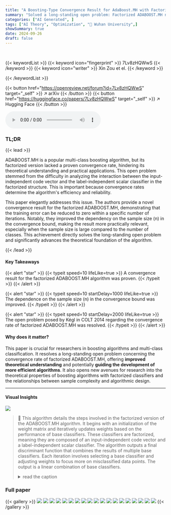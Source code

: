 ```yaml
---
title: "A Boosting-Type Convergence Result for AdaBoost.MH with Factorized Multi-Class Classifiers"
summary: "Solved a long-standing open problem: Factorized ADABOOST.MH now has a proven convergence rate!"
categories: ["AI Generated", ]
tags: ["AI Theory", "Optimization", "🏢 Wuhan University",]
showSummary: true
date: 2024-09-26
draft: false
---
```


<br>

{{< keywordList >}}
{{< keyword icon="fingerprint" >}} 7Lv8zHQWwS {{< /keyword >}}
{{< keyword icon="writer" >}} Xin Zou et el. {{< /keyword >}}
 
{{< /keywordList >}}

{{< button href="https://openreview.net/forum?id=7Lv8zHQWwS" target="_self" >}}
↗ arXiv
{{< /button >}}
{{< button href="https://huggingface.co/papers/7Lv8zHQWwS" target="_self" >}}
↗ Hugging Face
{{< /button >}}



<audio controls>
    <source src="https://ai-paper-reviewer.com/7Lv8zHQWwS/podcast.wav" type="audio/wav">
    Your browser does not support the audio element.
</audio>


### TL;DR


{{< lead >}}

ADABOOST.MH is a popular multi-class boosting algorithm, but its factorized version lacked a proven convergence rate, hindering its theoretical understanding and practical applications. This open problem stemmed from the difficulty in analyzing the interaction between the input-independent code vector and the label-independent scalar classifier in the factorized structure.  This is important because convergence rates determine the algorithm's efficiency and reliability.

This paper elegantly addresses this issue. The authors provide a novel convergence result for the factorized ADABOOST.MH, demonstrating that the training error can be reduced to zero within a specific number of iterations. Notably, they improved the dependency on the sample size (n) in the convergence bound, making the result more practically relevant, especially when the sample size is large compared to the number of classes. This achievement directly solves the long-standing open problem and significantly advances the theoretical foundation of the algorithm.

{{< /lead >}}


#### Key Takeaways

{{< alert "star" >}}
{{< typeit speed=10 lifeLike=true >}} A convergence result for the factorized ADABOOST.MH algorithm was proven. {{< /typeit >}}
{{< /alert >}}

{{< alert "star" >}}
{{< typeit speed=10 startDelay=1000 lifeLike=true >}} The dependence on the sample size (n) in the convergence bound was improved. {{< /typeit >}}
{{< /alert >}}

{{< alert "star" >}}
{{< typeit speed=10 startDelay=2000 lifeLike=true >}} The open problem posed by Kégl in COLT 2014 regarding the convergence rate of factorized ADABOOST.MH was resolved. {{< /typeit >}}
{{< /alert >}}

#### Why does it matter?
This paper is crucial for researchers in boosting algorithms and multi-class classification.  It resolves a long-standing open problem concerning the convergence rate of factorized ADABOOST.MH, offering **improved theoretical understanding** and potentially **guiding the development of more efficient algorithms**.  It also opens new avenues for research into the theoretical properties of boosting algorithms with factorized classifiers and the relationships between sample complexity and algorithmic design.

------
#### Visual Insights



![](https://ai-paper-reviewer.com/7Lv8zHQWwS/figures_12_1.jpg)

> 🔼 This algorithm details the steps involved in the factorized version of the ADABOOST.MH algorithm.  It begins with an initialization of the weight matrix and iteratively updates weights based on the performance of base classifiers. These classifiers are factorized, meaning they are composed of an input-independent code vector and a label-independent scalar classifier. The algorithm outputs a final discriminant function that combines the results of multiple base classifiers. Each iteration involves selecting a base classifier and adjusting weights to focus more on misclassified data points. The output is a linear combination of base classifiers.
> <details>
> <summary>read the caption</summary>
> Algorithm 1: The factorized ADABOOST.MH
> </details>







### Full paper

{{< gallery >}}
<img src="https://ai-paper-reviewer.com/7Lv8zHQWwS/1.png" class="grid-w50 md:grid-w33 xl:grid-w25" />
<img src="https://ai-paper-reviewer.com/7Lv8zHQWwS/2.png" class="grid-w50 md:grid-w33 xl:grid-w25" />
<img src="https://ai-paper-reviewer.com/7Lv8zHQWwS/3.png" class="grid-w50 md:grid-w33 xl:grid-w25" />
<img src="https://ai-paper-reviewer.com/7Lv8zHQWwS/4.png" class="grid-w50 md:grid-w33 xl:grid-w25" />
<img src="https://ai-paper-reviewer.com/7Lv8zHQWwS/5.png" class="grid-w50 md:grid-w33 xl:grid-w25" />
<img src="https://ai-paper-reviewer.com/7Lv8zHQWwS/6.png" class="grid-w50 md:grid-w33 xl:grid-w25" />
<img src="https://ai-paper-reviewer.com/7Lv8zHQWwS/7.png" class="grid-w50 md:grid-w33 xl:grid-w25" />
<img src="https://ai-paper-reviewer.com/7Lv8zHQWwS/8.png" class="grid-w50 md:grid-w33 xl:grid-w25" />
<img src="https://ai-paper-reviewer.com/7Lv8zHQWwS/9.png" class="grid-w50 md:grid-w33 xl:grid-w25" />
<img src="https://ai-paper-reviewer.com/7Lv8zHQWwS/10.png" class="grid-w50 md:grid-w33 xl:grid-w25" />
<img src="https://ai-paper-reviewer.com/7Lv8zHQWwS/11.png" class="grid-w50 md:grid-w33 xl:grid-w25" />
<img src="https://ai-paper-reviewer.com/7Lv8zHQWwS/12.png" class="grid-w50 md:grid-w33 xl:grid-w25" />
<img src="https://ai-paper-reviewer.com/7Lv8zHQWwS/13.png" class="grid-w50 md:grid-w33 xl:grid-w25" />
<img src="https://ai-paper-reviewer.com/7Lv8zHQWwS/14.png" class="grid-w50 md:grid-w33 xl:grid-w25" />
<img src="https://ai-paper-reviewer.com/7Lv8zHQWwS/15.png" class="grid-w50 md:grid-w33 xl:grid-w25" />
<img src="https://ai-paper-reviewer.com/7Lv8zHQWwS/16.png" class="grid-w50 md:grid-w33 xl:grid-w25" />
<img src="https://ai-paper-reviewer.com/7Lv8zHQWwS/17.png" class="grid-w50 md:grid-w33 xl:grid-w25" />
<img src="https://ai-paper-reviewer.com/7Lv8zHQWwS/18.png" class="grid-w50 md:grid-w33 xl:grid-w25" />
<img src="https://ai-paper-reviewer.com/7Lv8zHQWwS/19.png" class="grid-w50 md:grid-w33 xl:grid-w25" />
{{< /gallery >}}